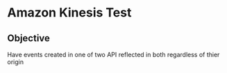 # Amazon Kinesis Test

## Objective

Have events created in one of two API reflected in both regardless of thier origin
